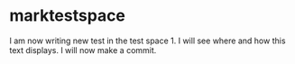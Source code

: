 # marktestspace
I am now writing new test in the test space 1. I will see where and how this text displays. I will now make a commit.
